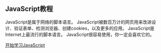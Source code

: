 ## JavaScript教程

JavaScript是属于网络的脚本语言。
JavaScript被数百万计的网页用来改进设计、验证表单、检测浏览器、创建cookies，以及更多的应用。
JavaScript是Internet上最流行的脚本语言。
JavaScript很容易使用，你一定会喜欢它的。

[开始学习JavaScript](chapter01/section02.md)



